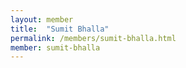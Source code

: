 ```yaml
---
layout: member
title:  "Sumit Bhalla"
permalink: /members/sumit-bhalla.html
member: sumit-bhalla
---
```

